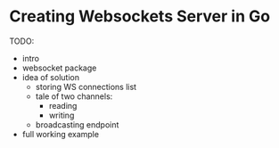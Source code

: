 # Creating Websockets Server in Go

TODO:
- intro
- websocket package
- idea of solution
    - storing WS connections list
    - tale of two channels:
        - reading
        - writing
    - broadcasting endpoint
- full working example
